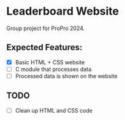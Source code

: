 # Leaderboard Website
Group project for ProPro 2024.
## Expected Features:
- [x] Basic HTML + CSS website
- [ ] C module that processes data
- [ ] Processed data is shown on the website

## TODO
- [ ] Clean up HTML and CSS code 